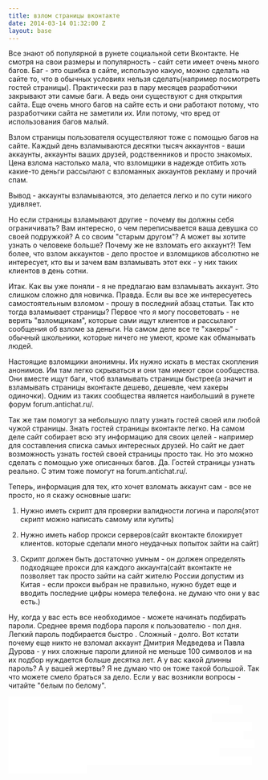 ```yaml
---
title: взлом страницы вконтакте
date: 2014-03-14 01:32:00 Z
layout: base
---
```


Все знают об популярной в рунете социальной сети Вконтакте. Не смотря на свои размеры и популярность - сайт сети имеет очень много багов. Баг - это ошибка в сайте, использую какую, можно сделать на сайте то, что в обычных условиях нельзя сделать(например посмотреть гостей страницы). Практически раз в пару месяцев разработчики закрывают эти самые  баги. А ведь они существуют с дня открытия сайта. Еще очень много багов на сайте есть и они работают потому, что разработчики сайта не заметили их. Или потому, что вред от использования багов малый.

Взлом страницы пользователя осуществляют тоже с помощью багов на сайте. Каждый день взламываются десятки тысяч аккаунтов - ваши аккаунты, аккаунты ваших друзей, родственников и просто знакомых. Цена взлома настолько мала, что взломщики в надежде отбить хоть какие-то деньги рассылают с взломанных аккаунтов рекламу и прочий спам.

Вывод - аккаунты взламываются, это делается легко и по сути никого удивляет.

Но если страницы взламывают другие - почему вы должны себя ограничивать? Вам интересно, о чем переписывается ваша девушка со своей подружкой? А со своим "старым другом"? А может вы хотите узнать о человеке больше? Почему же не взломать его аккаунт?!  Тем более, что взлом аккаунтов - дело простое и взломщиков абсолютно не интересует, кто вы и зачем вам взламывать  этот екк - у них таких клиентов в день сотни.

Итак. Как вы уже поняли - я не предлагаю вам взламывать аккаунт. Это слишком сложно для новичка. Правда. Если вы все же интересуетесь самостоятельным взломом - прошу в последний абзац статьи. Так кто тогда взламывает страницы? Первое что я могу посоветовать - не верить "взломщикам", которые сами ищут клиентов и рассылают сообщения об взломе за деньги. На самом деле все те "хакеры" - обычный школьники, которые ничего не умеют, кроме как обманывать людей.

Настоящие взломщики анонимны. Их нужно искать в местах скопления анонимов. Им там легко скрываться и они там имеют свои сообщества. Они вместе ищут баги, чтоб взламывать страницы быстрее(а значит и взламывать страницы вконтакте дешево, дешевле, чем хакеры одиночки). Одним из таких сообщества является наибольший в рунете форум forum.antichat.ru/.

Так же там помогут за небольшую плату узнать гостей своей или любой чужой страницы. Знать гостей страницы вконтакте легко. На самом деле сайт собирает всю эту информацию для своих целей - например для составления списка самых интересных друзей. Но сайт не дает возможность узнать гостей своей страницы просто так. Но это можно сделать с помощью уже описанных багов. Да. Гостей страницы узнать реально. С этим тоже помогут на forum.antichat.ru/.

Теперь, информация для тех, кто хочет взломать аккаунт сам - все не просто, но я скажу основные шаги:

1. Нужно иметь скрипт для проверки валидности логина и пароля(этот скрипт можно написать самому или купить)

2. Нужно иметь набор прокси серверов(сайт вконтакте блокирует клиентов. которые сделали много неудачных попыток зайти на сайт)

3. Скрипт должен быть достаточно умным - он должен определять подходящее прокси для каждого аккаунта(сайт вконтакте не позволяет так просто зайти на сайт жителю России допустим из Китая - если прокси выбран не правильно, нужно будет еще и вводить последние цифры номера телефона. не думаю что они у вас есть.)

Ну, когда у вас есть все необходимое - можете начинать подбирать пароли. Среднее время подбора пароля к пользователю - пол дня. Легкий пароль подбирается быстро . Сложный - долго. Вот кстати почему еще никто не взломал аккаунт Дмитрия Медведева и Павла Дурова - у них сложные пароли длиной не меньше 100 символов и на их подбор нуждается больше десятка лет. А у вас какой длинны пароль? А у вашей жертвы? Я не думаю что он тоже такой большой. Так что можете смело браться за дело.  Если у вас возникли вопросы - читайте "белым по белому".

<font color="#ffffff" style="background-color:rgb(255,255,255)">Текст создан с небольшой  развлекательной целью -  проверить количество визитов на страницу с поисковых систем. Я думаю, что запрос "взлом страницы вконтакте" пользуется некоторой популярностью.  Сама статья - бред в чистом виде. Я старался писать меньше идиотизма, но для показания "простоты взлома" пришлось местами обмануть логику. Целевая аудитория статьи(те кто не смогли прочитать этот текст предположительно) не должна увидеть противоречий. Да и всем безразлично. Меня интересует только отчет от гугл аналитикс. Вот.</font>